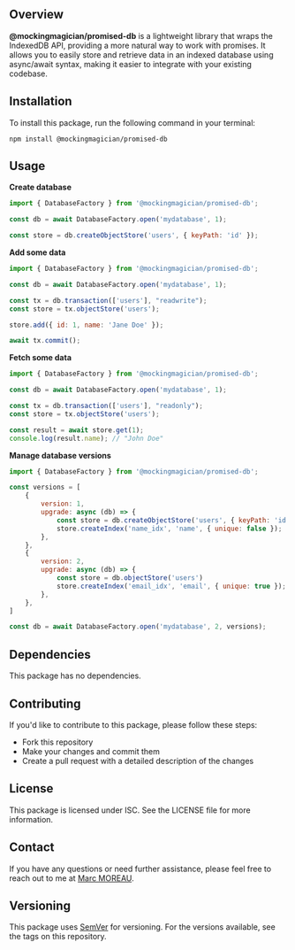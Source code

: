 **Overview**
----------

**@mockingmagician/promised-db** is a lightweight library that wraps the IndexedDB API, providing a more natural way to work with promises. It allows you to easily store and retrieve data in an indexed database using async/await syntax, making it easier to integrate with your existing codebase.

**Installation**
--------------

To install this package, run the following command in your terminal:

```
npm install @mockingmagician/promised-db
```

**Usage**
---------

**Create database**
```javascript
import { DatabaseFactory } from '@mockingmagician/promised-db';

const db = await DatabaseFactory.open('mydatabase', 1);

const store = db.createObjectStore('users', { keyPath: 'id' });
```

**Add some data**
```javascript
import { DatabaseFactory } from '@mockingmagician/promised-db';

const db = await DatabaseFactory.open('mydatabase', 1);

const tx = db.transaction(['users'], "readwrite");
const store = tx.objectStore('users');

store.add({ id: 1, name: 'Jane Doe' });

await tx.commit();
```

**Fetch some data**
```javascript
import { DatabaseFactory } from '@mockingmagician/promised-db';

const db = await DatabaseFactory.open('mydatabase', 1);

const tx = db.transaction(['users'], "readonly");
const store = tx.objectStore('users');

const result = await store.get(1);
console.log(result.name); // "John Doe"
```

**Manage database versions**
```javascript
import { DatabaseFactory } from '@mockingmagician/promised-db';

const versions = [
    {
        version: 1,
        upgrade: async (db) => {
            const store = db.createObjectStore('users', { keyPath: 'id' });
            store.createIndex('name_idx', 'name', { unique: false });
        },
    },
    {
        version: 2,
        upgrade: async (db) => {
            const store = db.objectStore('users')
            store.createIndex('email_idx', 'email', { unique: true });
        },
    },
]

const db = await DatabaseFactory.open('mydatabase', 2, versions);
```

**Dependencies**
-------------

This package has no dependencies.

**Contributing**
------------

If you'd like to contribute to this package, please follow these steps:

* Fork this repository
* Make your changes and commit them
* Create a pull request with a detailed description of the changes

**License**
---------

This package is licensed under ISC. See the LICENSE file for more information.

**Contact**
----------

If you have any questions or need further assistance, please feel free to reach out to me at [Marc MOREAU](mailto:moreau.marc.web@gmail.com).

**Versioning**
------------

This package uses [SemVer](https://semver.org/) for versioning. For the versions available, see the tags on this repository.

